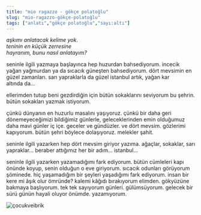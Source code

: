 ```yaml
---
title: "mio ragazzo - gökçe polatoğlu"
slug: "mio-ragazzo-gökçe-polatoğlu"
tags: ["anlatı","gökçe polatoğlu","sayı:altı"]
---
```


*aşkımı anlatacak kelime yok.  
teninin en küçük zerresine  
hayranım, bunu nasıl anlatayım?*


seninle ilgili yazmaya başlayınca hep huzurdan bahsediyorum. incecik
yağan yağmurdan ya da sıcacık güneşten bahsediyorum. dört mevsimin en
güzel zamanları. sarı yapraklarla da güzel istanbul artık, yağan kar
altında da...

ellerimden tutup beni gezdirdiğin için bütün sokaklarını seviyorum bu
şehrin. bütün sokakları yazmak istiyorum.

çünkü dünyanın en huzurlu masalını yaşıyoruz. çünkü bir daha geri
dönemeyeceğimizi bildiğimiz günlerle, geleceklerinden emin olduğumuz
daha mavi günler iç içe. geceler ve gündüzler. ve dört mevsim. gözlerimi
kapıyorum. bütün şehri böylece dolaşıyoruz. melekler şahit.

seninle ilgili yazarken hep dört mevsim giriyor yazıma. ağaçlar,
sokaklar, sarı yapraklar... beraber attığımız her bir
adım... istanbul...

seninle ilgili yazarken yazamadığımı fark ediyorum. bütün cümleleri kapı
önünde koyup, senin olduğun o eve giriyorum. sıcacık odunları görüyorum
şöminede. hiç yaşamadığım bir şeyleri yaşadığımı fark ediyorum. insan
bir kere mi âşık olur ömründe? kalemi kâğıdı bırakıyorum elimden.
gökyüzüne bakmaya başlıyorum. tek tek sayıyorum günleri. gülümsüyorum.
gelecek bir sürü günün hayali oluyor önümde. yazamıyorum.

![çocukveibrik](/img/ky06_31_tayfunisildar.jpg)
